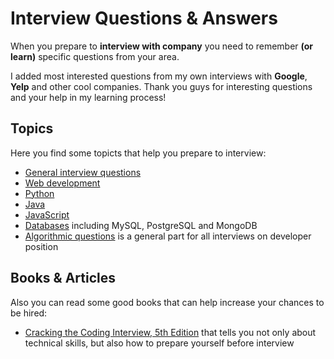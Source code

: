 Interview Questions & Answers
=========


When you prepare to **interview with company** you need to remember **(or learn)** specific questions from your area.

I added most interested questions from my own interviews with **Google**, **Yelp** and other cool companies. Thank you guys for interesting questions and your help in my learning process!

Topics
---------

Here you find some topicts that help you prepare to interview:
- [General interview questions](general_questions.md)
- [Web development](web_development.md)
- [Python](python.md)
- [Java](java.md)
- [JavaScript](javascript.md)
- [Databases](databases.md) including MySQL, PostgreSQL and MongoDB
- [Algorithmic questions](algorithms.md) is a general part for all interviews on developer position


Books & Articles
---------

Also you can read some good books that can help increase your chances to be hired:
- [Cracking the Coding Interview, 5th Edition](https://www.google.com.ua/search?q=Cracking+the+Coding+Interview,+5th+Edition) that tells you not only about technical skills, but also how to prepare yourself before interview
